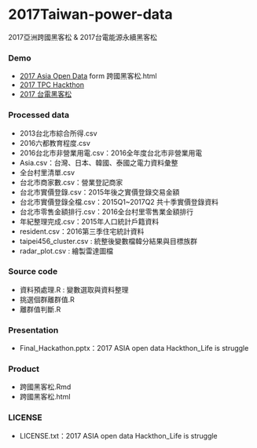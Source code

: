 # 2017Taiwan-power-data
2017亞洲跨國黑客松 &amp; 2017台電能源永續黑客松

### Demo
- [2017 Asia Open Data](https://pongponglin.github.io/2017Taiwan-power-data/跨國黑客松.html) form 跨國黑客松.html
- [2017 TPC Hackthon](https://patrick501004123854.shinyapps.io/final/)
- [2017 台電黑客松](https://ert5612p.github.io/taipower/demo.html#cluster)

### Processed data
- 2013台北市綜合所得.csv
- 2016六都教育程度.csv
- 2016台北市非營業用電.csv：2016全年度台北市非營業用電
- Asia.csv：台灣、日本、韓國、泰國之電力資料彙整
- 全台村里清單.csv
- 台北市商家數.csv：營業登記商家
- 台北市實價登錄.csv：2015年後之實價登錄交易金額
- 台北市實價登錄全檔.csv：2015Q1~2017Q2 共十季實價登錄資料
- 台北市零售金額排行.csv：2016全台村里零售業金額排行
- 年紀整理完成.csv：2015年人口統計戶籍資料
- resident.csv：2016第三季住宅統計資料
- taipei456_cluster.csv : 統整後變數檔韓分結果與目標族群
- radar_plot.csv : 繪製雷達圖檔

### Source code
- 資料預處理.R : 變數選取與資料整理
- 挑選個群離群值.R
- 離群值判斷.R

### Presentation
- Final_Hackathon.pptx：2017 ASIA open data Hackthon_Life is struggle

### Product
- 跨國黑客松.Rmd
- 跨國黑客松.html

### LICENSE
- LICENSE.txt：2017 ASIA open data Hackthon_Life is struggle
